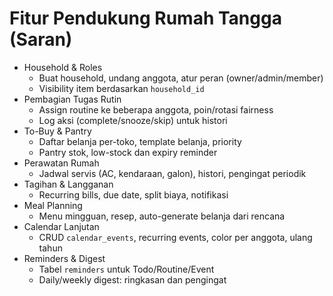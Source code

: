 # Fitur Pendukung Rumah Tangga (Saran)

- Household & Roles
  - Buat household, undang anggota, atur peran (owner/admin/member)
  - Visibility item berdasarkan `household_id`
- Pembagian Tugas Rutin
  - Assign routine ke beberapa anggota, poin/rotasi fairness
  - Log aksi (complete/snooze/skip) untuk histori
- To-Buy & Pantry
  - Daftar belanja per-toko, template belanja, priority
  - Pantry stok, low-stock dan expiry reminder
- Perawatan Rumah
  - Jadwal servis (AC, kendaraan, galon), histori, pengingat periodik
- Tagihan & Langganan
  - Recurring bills, due date, split biaya, notifikasi
- Meal Planning
  - Menu mingguan, resep, auto-generate belanja dari rencana
- Calendar Lanjutan
  - CRUD `calendar_events`, recurring events, color per anggota, ulang tahun
- Reminders & Digest
  - Tabel `reminders` untuk Todo/Routine/Event
  - Daily/weekly digest: ringkasan dan pengingat